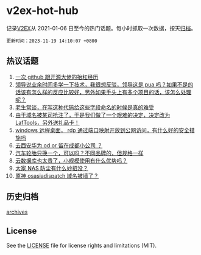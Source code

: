 # v2ex-hot-hub

 记录[V2EX](https://www.v2ex.com/)从 2021-01-06 日至今的热门话题。每小时抓取一次数据，按天[归档](archives)。

`更新时间：2023-11-19 14:10:07 +0800`

## 热议话题

1. [一次 github 跟开源大佬的抬杠经历](https://www.v2ex.com/t/993100)
1. [领导说业余时间多学一下技术，我很想反驳，领导这是 pua 吗？如果不是的话该有怎么样的反应比较好，另外如果手头上有多个项目的话，该怎么处理呢？](https://www.v2ex.com/t/993073)
1. [老生常谈，在写这种代码给这些字段命名的时候是真的难受](https://www.v2ex.com/t/993051)
1. [由于域名被某司抢注了，于是我们做了一个艰难的决定，决定改为 LafTools，另外送礼品卡！](https://www.v2ex.com/t/993044)
1. [windows 远程桌面， rdp 通过端口映射开放到公网访问，有什么好的安全措施吗](https://www.v2ex.com/t/993104)
1. [去西安华为 od or 留在成都小公司 ？](https://www.v2ex.com/t/993067)
1. [汽车轮胎只换一个，可以吗？不同品牌的，但规格一样](https://www.v2ex.com/t/993053)
1. [云数据库也太贵了，小规模使用有什么优势吗？](https://www.v2ex.com/t/993114)
1. [大家 NAS 防尘有什么妙招没？](https://www.v2ex.com/t/993142)
1. [原神 osasiadispatch 域名被墙了？](https://www.v2ex.com/t/993059)

## 历史归档

[archives](archives)

## License

See the [LICENSE](LICENSE) file for license rights and limitations (MIT).
